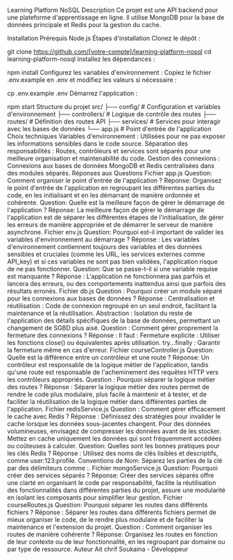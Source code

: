 Learning Platform NoSQL
Description
Ce projet est une API backend pour une plateforme d'apprentissage en ligne. Il utilise MongoDB pour la base de données principale et Redis pour la gestion du cache.

Installation
Prérequis
Node.js
Étapes d'installation
Clonez le dépôt :

git clone https://github.com/[votre-compte]/learning-platform-nosql
cd learning-platform-nosql
Installez les dépendances :

npm install
Configurez les variables d'environnement : Copiez le fichier .env.example en .env et modifiez les valeurs si nécessaire :

cp .env.example .env
Démarrez l'application :

npm start
Structure du projet
src/
├── config/         # Configuration et variables d'environnement
├── controllers/    # Logique de contrôle des routes
├── routes/        # Définition des routes API
├── services/      # Services pour interagir avec les bases de données
└── app.js         # Point d'entrée de l'application
Choix techniques
Variables d'environnement : Utilisées pour ne pas exposer les informations sensibles dans le code source.
Séparation des responsabilités : Routes, contrôleurs et services sont séparés pour une meilleure organisation et maintenabilité du code.
Gestion des connexions : Connexions aux bases de données MongoDB et Redis centralisées dans des modules séparés.
Réponses aux Questions
Fichier app.js
Question: Comment organiser le point d'entrée de l'application ?
Réponse: Organisez le point d'entrée de l'application en regroupant les différentes parties du code, en les initialisant et en les démarrant de manière ordonnée et cohérente.
Question: Quelle est la meilleure façon de gérer le démarrage de l'application ?
Réponse: La meilleure façon de gérer le démarrage de l'application est de séparer les différentes étapes de l'initialisation, de gérer les erreurs de manière appropriée et de démarrer le serveur de manière asynchrone.
Fichier env.js
Question: Pourquoi est-il important de valider les variables d'environnement au démarrage ?
Réponse : Les variables d'environnement contiennent toujours des variables et des données sensibles et cruciales (comme les URL, les services externes comme API_key) et si ces variables ne sont pas bien validées, l'application risque de ne pas fonctionner.
Question: Que se passe-t-il si une variable requise est manquante ?
Réponse : L'application ne fonctionnera pas parfois et lancera des erreurs, ou des comportements inattendus ainsi que parfois des résultats erronés.
Fichier db.js
Question : Pourquoi créer un module séparé pour les connexions aux bases de données ?
Réponse : Centralisation et réutilisation : Code de connexion regroupé en un seul endroit, facilitant la maintenance et la réutilisation. Abstraction : Isolation du reste de l'application des détails spécifiques de la base de données, permettant un changement de SGBD plus aisé.
Question : Comment gérer proprement la fermeture des connexions ?
Réponse : Il faut : Fermeture explicite : Utiliser les fonctions close() ou équivalentes après utilisation. try...finally : Garantir la fermeture même en cas d'erreur.
Fichier courseController.js
Question: Quelle est la différence entre un contrôleur et une route ?
Réponse: Un contrôleur est responsable de la logique métier de l'application, tandis qu'une route est responsable de l'acheminement des requêtes HTTP vers les contrôleurs appropriés.
Question : Pourquoi séparer la logique métier des routes ?
Réponse : Séparer la logique métier des routes permet de rendre le code plus modulaire, plus facile à maintenir et à tester, et de faciliter la réutilisation de la logique métier dans différentes parties de l'application.
Fichier redisService.js
Question : Comment gérer efficacement le cache avec Redis ?
Réponse : Définissez des stratégies pour invalider le cache lorsque les données sous-jacentes changent. Pour des données volumineuses, envisagez de compresser les données avant de les stocker. Mettez en cache uniquement les données qui sont fréquemment accédées ou coûteuses à calculer.
Question: Quelles sont les bonnes pratiques pour les clés Redis ?
Réponse : Utilisez des noms de clés lisibles et descriptifs, comme user:123:profile. Conventions de Nom: Séparez les parties de la clé par des délimiteurs comme :.
Fichier mongoService.js
Question: Pourquoi créer des services séparés ?
Réponse: Créer des services séparés offre une clarté en organisant le code par responsabilité, facilite la réutilisation des fonctionnalités dans différentes parties du projet, assure une modularité en isolant les composants pour simplifier leur gestion.
Fichier courseRoutes.js
Question: Pourquoi séparer les routes dans différents fichiers ?
Réponse : Séparer les routes dans différents fichiers permet de mieux organiser le code, de le rendre plus modulaire et de faciliter la maintenance et l'extension du projet.
Question : Comment organiser les routes de manière cohérente ?
Réponse: Organisez les routes en fonction de leur contexte ou de leur fonctionnalité, en les regroupant par domaine ou par type de ressource.
Auteur
Ait chrif Soukaina - Développeur
